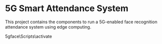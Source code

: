 # 5G Smart Attendance System

This project contains the components to run a 5G-enabled face recognition attendance system using edge computing.

5gface\Scripts\activate
